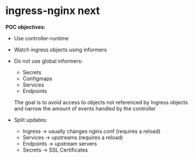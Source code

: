 # ingress-nginx next

**POC objectives:**
- Use controller-runtime
- Watch ingress objects using informers
- Do not use global informers:
    - Secrets
    - Configmaps
    - Services
    - Endpoints

  The goal is to avoid access to objects not referenced by Ingress objects and narrow the amount of events handled by the controller

- Split updates:
    - Ingress -> usually changes nginx.conf (requires a reload)
    - Services -> upstreams (requires a reload)
    - Endpoints -> upstream servers
    - Secrets -> SSL Certificates
